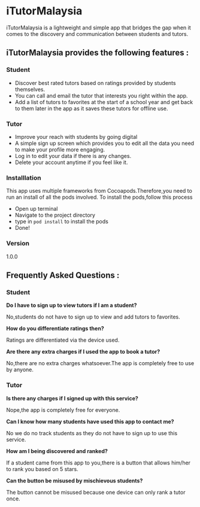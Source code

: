 # iTutorMalaysia

iTutorMalaysia is a lightweight and simple app that bridges the gap when it comes to the discovery and communication between students and tutors.



## iTutorMalaysia provides the following features :

### Student
  - Discover best rated tutors based on ratings provided by students themselves.
  - You can call and email the tutor that interests you right within the app.
  - Add a list of tutors to favorites at the start of a school year and get back to them later in the app as it saves these tutors for offline use.
 
### Tutor
 - Improve your reach with students by going digital
  - A simple sign up screen which provides you to edit all the data you need to make your profile more engaging.
  - Log in to edit your data if there is any changes.
  - Delete your account anytime if you feel like it.
  
### Installlation

This app uses multiple frameworks from Cocoapods.Therefore,you need to run an install of all the pods involved.
To install the pods,follow this process

- Open up terminal
- Navigate to the project directory
- type in ``pod install`` to install the pods
- Done!

### Version
1.0.0

## Frequently Asked Questions :

### Student
**Do I have to sign up to view tutors if I am a student?**

No,students do not have to sign up to view and add tutors to favorites.

**How do you differentiate ratings then?**

Ratings are differentiated via the device used.

**Are there any extra charges if I used the app to book a tutor?**

No,there are no extra charges whatsoever.The app is completely free to use by anyone.

### Tutor

**Is there any charges if I signed up with this service?**

Nope,the app is completely free for everyone.

**Can I know how many students have used this app to contact me?**

No we do no track students as they do not have to sign up to use this service.

**How am I being discovered and ranked?**

If a student came from this app to you,there is a button that allows him/her to rank you based on 5 stars.

**Can the button be misused by  mischievous students?**

The button cannot be misused because one device can only rank a tutor once.